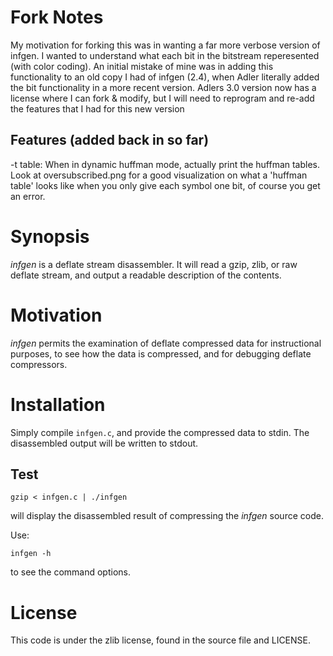 # Fork Notes
My motivation for forking this was in wanting a far more verbose version of infgen. I wanted to understand what each bit in the bitstream reperesented (with color coding). An initial mistake of mine was in adding this functionality to an old copy I had of infgen (2.4), when Adler literally added the bit functionality in a more recent version. Adlers 3.0 version now has a license where I can fork & modify, but I will need to reprogram and re-add the features that I had for this new version

Features (added back in so far)
--------
-t table: When in dynamic huffman mode, actually print the huffman tables. Look at oversubscribed.png for a good visualization on what a 'huffman table' looks like when you only give each symbol one bit, of course you get an error.

# Synopsis

_infgen_ is a deflate stream disassembler. It will read a gzip, zlib, or raw
deflate stream, and output a readable description of the contents.

# Motivation

_infgen_ permits the examination of deflate compressed data for instructional
purposes, to see how the data is compressed, and for debugging deflate
compressors.

# Installation

Simply compile `infgen.c`, and provide the compressed data to stdin. The
disassembled output will be written to stdout.

## Test

    gzip < infgen.c | ./infgen

will display the disassembled result of compressing the _infgen_ source code.

Use:

    infgen -h

to see the command options.

# License

This code is under the zlib license, found in the source file and LICENSE.
